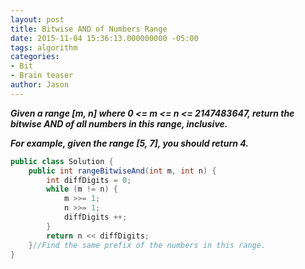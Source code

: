 ```yaml
---
layout: post
title: Bitwise AND of Numbers Range
date: 2015-11-04 15:36:13.000000000 -05:00
tags: algorithm
categories:
- Bit
- Brain teaser
author: Jason
---
```

<p><strong><em>Given a range [m, n] where 0 &lt;= m &lt;= n &lt;= 2147483647, return the bitwise AND of all numbers in this range, inclusive.</p>

For example, given the range [5, 7], you should return 4.</em></strong></p>
``` java
public class Solution {
    public int rangeBitwiseAnd(int m, int n) {
        int diffDigits = 0;
        while (m != n) {
            m >>= 1;
            n >>= 1;
            diffDigits ++;
        }
        return n << diffDigits;
    }//Find the same prefix of the numbers in this range.
}
```
